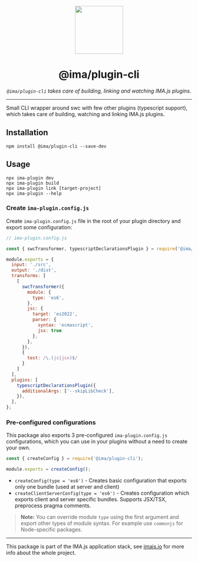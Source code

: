 <p align="center">
  <img height="130" src="https://imajs.io/img/imajs-logo.png">
</p>

<h1 align="center">@ima/plugin-cli</h1>
  <p align="center"><i><code>@ima/plugin-cli</code> takes care of building, linking and watching IMA.js plugins.</i>
</p>

---

Small CLI wrapper around swc with few other plugins (typescript support), which takes care of building, watching and linking IMA.js plugins.

## Installation

```
npm install @ima/plugin-cli --save-dev
```


## Usage

```
npx ima-plugin dev
npx ima-plugin build
npx ima-plugin link [target-project]
npx ima-plugin --help
```

### Create `ima-plugin.config.js`
Create `ima-plugin.config.js` file in the root of your plugin directory and export some configuration:

```js
// ima-plugin.config.js

const { swcTransformer, typescriptDeclarationsPlugin } = require('@ima/plugin-cli');

module.exports = {
  input: './src',
  output: './dist',
  transforms: [
    [
      swcTransformer({
        module: {
          type: 'es6',
        },
        jsc: {
          target: 'es2022',
          parser: {
            syntax: 'ecmascript',
            jsx: true
          },
        },
      }),
      {
        test: /\.(js|jsx)$/
      }
    ]
  ],
  plugins: [
    typescriptDeclarationsPlugin({
      additionalArgs: ['--skipLibCheck'],
    }),
  ],
};
```

### Pre-configured configurations

This package also exports 3 pre-configured `ima-plugin.config.js` configurations, which you can use in your plugins without a need to create your own.

```js
const { createConfig } = require('@ima/plugin-cli');

module.exports = createConfig();
```

- `createConfig(type = 'es6')` - Creates basic configuration that exports only one bundle (used at server and client)
- `createClientServerConfig(type = 'es6')` - Creates configuration which exports client and server specific bundles. Supports JSX/TSX, preprocess pragma comments.

> **Note:** You can override module `type` using the first argument and export other types of module syntax. For example use `commonjs` for Node-specific packages.

---

This package is part of the IMA.js application stack, see [imajs.io](https://imajs.io/) for more info about the whole project.
